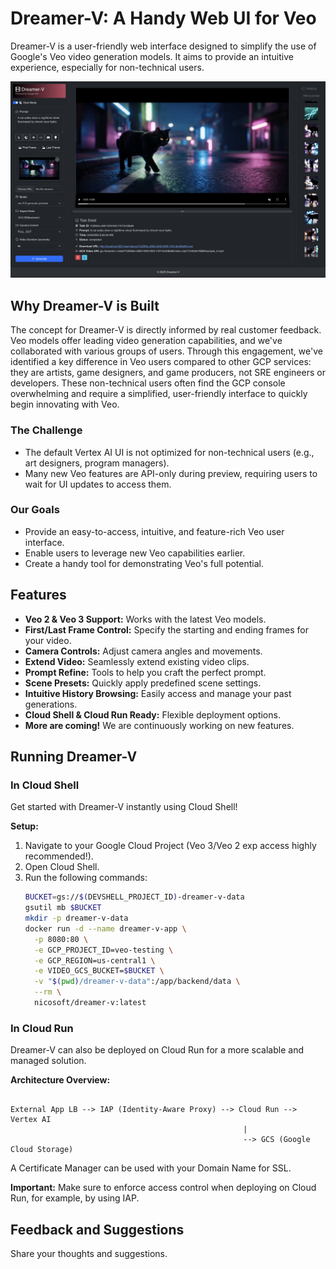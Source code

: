 # Dreamer-V: A Handy Web UI for Veo

Dreamer-V is a user-friendly web interface designed to simplify the use of Google's Veo video generation models. It aims to provide an intuitive experience, especially for non-technical users.

![alt text](images/dreamer-v.png)

## Why Dreamer-V is Built

The concept for Dreamer-V is directly informed by real customer feedback. Veo models offer leading video generation capabilities, and we've collaborated with various groups of users. Through this engagement, we've identified a key difference in Veo users compared to other GCP services: they are artists, game designers, and game producers, not SRE engineers or developers. These non-technical users often find the GCP console overwhelming and require a simplified, user-friendly interface to quickly begin innovating with Veo.

### The Challenge

*   The default Vertex AI UI is not optimized for non-technical users (e.g., art designers, program managers).
*   Many new Veo features are API-only during preview, requiring users to wait for UI updates to access them.

### Our Goals

*   Provide an easy-to-access, intuitive, and feature-rich Veo user interface.
*   Enable users to leverage new Veo capabilities earlier.
*   Create a handy tool for demonstrating Veo's full potential.

## Features

*   **Veo 2 & Veo 3 Support:** Works with the latest Veo models.
*   **First/Last Frame Control:** Specify the starting and ending frames for your video.
*   **Camera Controls:** Adjust camera angles and movements.
*   **Extend Video:** Seamlessly extend existing video clips.
*   **Prompt Refine:** Tools to help you craft the perfect prompt.
*   **Scene Presets:** Quickly apply predefined scene settings.
*   **Intuitive History Browsing:** Easily access and manage your past generations.
*   **Cloud Shell & Cloud Run Ready:** Flexible deployment options.
*   **More are coming!** We are continuously working on new features.

## Running Dreamer-V

### In Cloud Shell

Get started with Dreamer-V instantly using Cloud Shell!

**Setup:**

1.  Navigate to your Google Cloud Project (Veo 3/Veo 2 exp access highly recommended!).
2.  Open Cloud Shell.
3.  Run the following commands:
    ```bash
    BUCKET=gs://$(DEVSHELL_PROJECT_ID)-dreamer-v-data
    gsutil mb $BUCKET
    mkdir -p dreamer-v-data
    docker run -d --name dreamer-v-app \
      -p 8080:80 \
      -e GCP_PROJECT_ID=veo-testing \
      -e GCP_REGION=us-central1 \
      -e VIDEO_GCS_BUCKET=$BUCKET \
      -v "$(pwd)/dreamer-v-data":/app/backend/data \
      --rm \
      nicosoft/dreamer-v:latest
    ```

### In Cloud Run

Dreamer-V can also be deployed on Cloud Run for a more scalable and managed solution.

**Architecture Overview:**
```

External App LB --> IAP (Identity-Aware Proxy) --> Cloud Run --> Vertex AI
                                                    |
                                                    --> GCS (Google Cloud Storage)
```

A Certificate Manager can be used with your Domain Name for SSL.

**Important:** Make sure to enforce access control when deploying on Cloud Run, for example, by using IAP.

## Feedback and Suggestions

Share your thoughts and suggestions.
